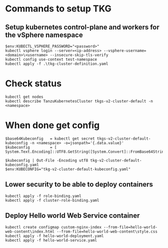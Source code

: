 # Commands to setup TKG

## Setup kubernetes control-plane and workers for the vSphere namespace
```
$env:KUBECTL_VSPHERE_PASSWORD="<password>"
kubectl vsphere login --server=<ip-address> --vsphere-username=<domain>\<username> --insecure-skip-tls-verify
kubectl config use-context test-namespace
kubectl apply -f .\tkg-cluster-definition.yaml
```

# Check status
```
kubectl get nodes
kubectl describe TanzuKubernetesCluster tkgs-v2-cluster-default -n <namespace>
```

# When done get config
```
$base64Kubeconfig   = kubectl get secret tkgs-v2-cluster-default-kubeconfig -n <namespace> -o=jsonpath='{.data.value}'
$kubeconfig         = [ System.Text.Encoding]::UTF8.GetString([System.Convert]::FromBase64String($base64Kubeconfig))

$kubeconfig | Out-File -Encoding utf8 tkg-v2-cluster-default-kubeconfig.yaml
$env:KUBECONFIG="tkg-v2-cluster-default-kubeconfig.yaml"
```

## Lower security to be able to deploy containers
```
kubectl apply -f role-binding.yaml
kubectl apply -f cluster-role-binding.yaml
```

## Deploy Hello world Web Service container
```
kubectl create configmap custom-nginx-index --from-file=hello-world-web-content\index.html --from-file=hello-world-web-content\style.css
kubectl apply -f hello-world-deployment.yaml
kubectl apply -f hello-world-service.yaml
```
